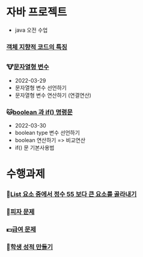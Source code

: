 # 자바 프로젝트
* java 오전 수업

### [객체 지향적 코드의 특징](https://github.com/dosunggil/Class/tree/master/Java_50_App_08)
##

### :cow:[문자열형 변수](https://github.com/dosunggil/Class/tree/master/Java_10_Varriable_05)
* 2022-03-29
* 문자열형 변수 선언하기
* 문자열형 변수 연산하기 (연결연산)

### :cat:[boolean 과 if() 명령문](https://github.com/dosunggil/Class/tree/master/Java_10_Varriable_06)
* 2022-03-30
* boolean type 변수 선언하기
* boolean 연산하기 => 비교연산
* if() 문 기본사용법


# 수행과제
 
### :bicyclist:[List 요소 중에서 정수 55 보다 큰 요소를 골라내기](https://github.com/dosunggil/Class/tree/master/Java_50_App_04)

### :pizza:[피자 문제](https://github.com/dosunggil/Class/tree/master/Java_50_App_05)
### :dollar:[급여 문제](https://github.com/dosunggil/Class/tree/master/Java_50_App_05)
### :100:[학생 성적 만들기](https://github.com/dosunggil/Class/tree/master/Java_50_App_05)